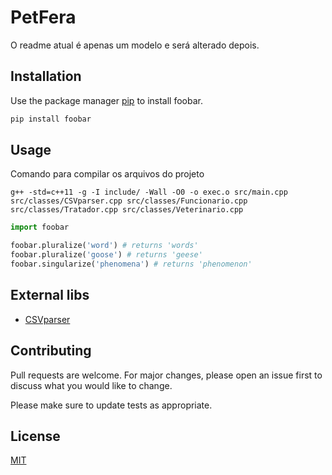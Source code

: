 # PetFera

O readme atual é apenas um modelo e será alterado depois.

## Installation

Use the package manager [pip](https://pip.pypa.io/en/stable/) to install foobar.

```bash
pip install foobar
```

## Usage

Comando para compilar os arquivos do projeto
```
g++ -std=c++11 -g -I include/ -Wall -O0 -o exec.o src/main.cpp src/classes/CSVparser.cpp src/classes/Funcionario.cpp src/classes/Tratador.cpp src/classes/Veterinario.cpp

```



```python
import foobar

foobar.pluralize('word') # returns 'words'
foobar.pluralize('goose') # returns 'geese'
foobar.singularize('phenomena') # returns 'phenomenon'
```
## External libs
* [CSVparser](https://github.com/rsylvian/CSVparser)

## Contributing
Pull requests are welcome. For major changes, please open an issue first to discuss what you would like to change.

Please make sure to update tests as appropriate.

## License
[MIT](https://choosealicense.com/licenses/mit/)
